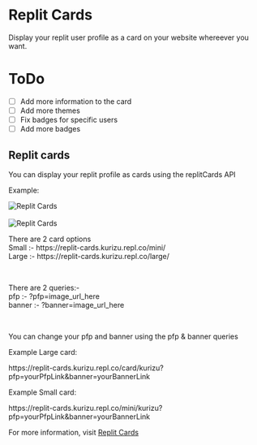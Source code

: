 # Replit Cards
Display your replit user profile as a card on your website whereever you want.

# ToDo
- [ ] Add more information to the card
- [ ] Add more themes
- [ ] Fix badges for specific users
- [ ] Add more badges

<h2>Replit cards</h2>
<p>You can display your replit profile as cards using the replitCards API</p>
<p>Example:</p>
<img src="https://replit-cards.kurizu.repl.co/card/kurizu?pfp=https://cdn.discordapp.com/attachments/1017778549169590372/1017811134033694770/kurizu.png" alt="Replit Cards"> <br><br>
<img src="https://replit-cards.kurizu.repl.co/mini/kurizu?pfp=https://cdn.discordapp.com/attachments/1017778549169590372/1017811134033694770/kurizu.png" alt="Replit Cards">

<p>There are 2 card options <br>
Small :- https://replit-cards.kurizu.repl.co/mini/ <br>
Large :- https://replit-cards.kurizu.repl.co/large/
</p>
<br>
<p>There are 2 queries:- <br>
pfp :- ?pfp=image_url_here <br>
banner :- ?banner=image_url_here
</p>
<br>

<p>You can change your pfp and banner using the pfp & banner queries</p>
<p>Example Large card:</p>
<p>https://replit-cards.kurizu.repl.co/card/kurizu?pfp=yourPfpLink&banner=yourBannerLink</p>
<p>Example Small card:</p>
<p>https://replit-cards.kurizu.repl.co/mini/kurizu?pfp=yourPfpLink&banner=yourBannerLink</p>

<p>For more information, visit <a href="https://replit-cards.kurizu.repl.co/">Replit Cards</a></p>